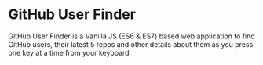 # GitHub User Finder
GitHub User Finder is a Vanilla JS (ES6 &amp; ES7) based web application to find GitHub users, their latest 5 repos and other details about them as you press one key at a time from your keyboard
